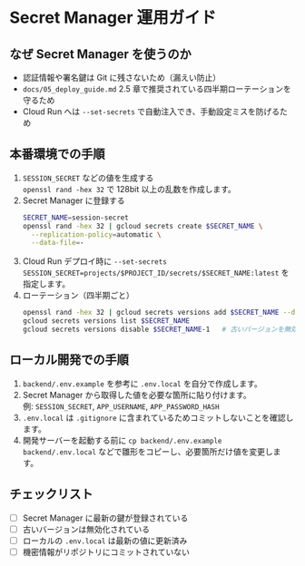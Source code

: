 # Secret Manager 運用ガイド

## なぜ Secret Manager を使うのか
- 認証情報や署名鍵は Git に残さないため（漏えい防止）
- `docs/05_deploy_guide.md` 2.5 章で推奨されている四半期ローテーションを守るため
- Cloud Run へは `--set-secrets` で自動注入でき、手動設定ミスを防げるため

## 本番環境での手順
1. `SESSION_SECRET` などの値を生成する  
   `openssl rand -hex 32` で 128bit 以上の乱数を作成します。
2. Secret Manager に登録する  
   ```bash
   SECRET_NAME=session-secret
   openssl rand -hex 32 | gcloud secrets create $SECRET_NAME \
     --replication-policy=automatic \
     --data-file=-
   ```
3. Cloud Run デプロイ時に `--set-secrets SESSION_SECRET=projects/$PROJECT_ID/secrets/$SECRET_NAME:latest` を指定します。
4. ローテーション（四半期ごと）  
   ```bash
   openssl rand -hex 32 | gcloud secrets versions add $SECRET_NAME --data-file=-
   gcloud secrets versions list $SECRET_NAME
   gcloud secrets versions disable $SECRET_NAME-1   # 古いバージョンを無効化
   ```

## ローカル開発での手順
1. `backend/.env.example` を参考に `.env.local` を自分で作成します。
2. Secret Manager から取得した値を必要な箇所に貼り付けます。  
   例: `SESSION_SECRET`, `APP_USERNAME`, `APP_PASSWORD_HASH`
3. `.env.local` は `.gitignore` に含まれているためコミットしないことを確認します。
4. 開発サーバーを起動する前に `cp backend/.env.example backend/.env.local` などで雛形をコピーし、必要箇所だけ値を変更します。

## チェックリスト
- [ ] Secret Manager に最新の鍵が登録されている
- [ ] 古いバージョンは無効化されている
- [ ] ローカルの `.env.local` は最新の値に更新済み
- [ ] 機密情報がリポジトリにコミットされていない
